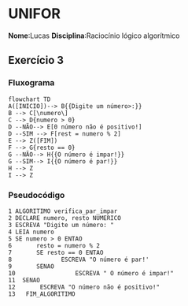 # UNIFOR
**Nome**:Lucas
**Disciplina**:Raciocínio lógico algorítmico
## Exercício 3
### Fluxograma
```mermaid
flowchart TD
A([INICIO])--> B{{Digite um número>:}}
B --> C[\numero\]
C --> D{numero > 0}
D --NÃO--> E[0 número não é positivo!]
D --SIM --> F[rest = numero % 2]
E --> Z([FIM])
F --> G{resto == 0}
G --NÃO--> H{{O número é impar!}}
G --SIM--> I{{O número é par!}}
H --> Z
I --> Z
```
### Pseudocódigo
````
1 ALGORITIMO verifica_par_impar
2 DECLARE numero, resto NUMERICO
3 ESCREVA "Digite um número: "
4 LEIA numero 
5 SE numero > 0 ENTAO 
6       resto = numero % 2 
7       SE resto == 0 ENTAO
8              ESCREVA "O número é par!'
9       SENAO
10                 ESCREVA " O número é impar!"
11  SENAO
12       ESCREVA "O número não é positivo!"
13   FIM_ALGORITIMO

 
